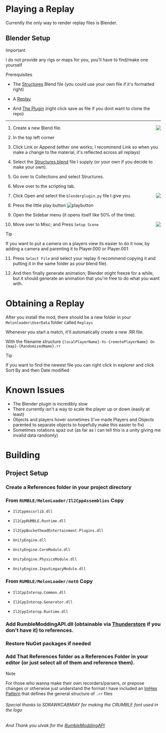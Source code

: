 # Playing a Replay

Currently the only way to render replay files is Blender.
## Blender Setup

> [!important]
> I do not provide any rigs or maps for you, you'll have to find/make one yourself

Prerequisites

* The [Structures](https://github.com/blankochan/RumbleReplay/blob/master/BlenderPlugin/Structures.blend?raw=true) Blend file (you could use your own file if it's formatted right)

* A [Replay](#obtaining-a-replay) 

* And [The Plugin](https://github.com/blankochan/RumbleReplay/blob/master/BlenderPlugin/blenderplugin.py?raw=true) (right click save as file if you dont want to clone the repo) 

---

1. Create a new Blend file.<img align="right" src=https://github.com/user-attachments/assets/3080ba76-7dd9-4749-ab9a-9458fb7dd04f>

2. In the top left corner

3. Click Link or Append (either one works; I recommend Link so when you make a change to the material, it's reflected across all replays)

4. Select the [Structures.blend](https://github.com/blankochan/RumbleReplay/blob/master/BlenderPlugin/Structures.blend?raw=true) file I supply (or your own if you decide to make your own).

5. Go over to Collections and select Structures.

6. Move over to the scripting tab. 

7. Click Open and select the `blenderplugin.py` file I give you. <img align="right" src=https://github.com/user-attachments/assets/e6f09c80-d301-4672-b7bf-40d47890c650>

8. Press the little play button ![playbutton](https://github.com/user-attachments/assets/920b4c27-2d56-461a-bbd6-d8e1403d8cf6)

9. Open the Sidebar menu (it opens itself like 50% of the time).

10. Move over to Misc; and Press `Setup Scene` <img align="right" src="https://github.com/user-attachments/assets/ace6617d-8c1d-40ca-8d93-dafdcf6ae0b7">

> [!Tip]
>  If you want to put a camera on a players view its easier to do it now, by adding a camera and parenting it to Player.000 or Player.001 

11. Press `Select File` and select your replay (I recommend copying it and putting it in the same folder as your blend file).

12. And then finally generate animation; Blender might freeze for a while, but it should generate an animation that you're free to do what you want with.

# Obtaining a Replay

After you install the mod, there should be a new folder in your `Melonloader\UserData` folder called `Replays`

Whenever you start a match, it'll automatically create a new .RR file.

With the filename structure `{localPlayerName}-Vs-{remotePlayerName} On {map}-{RandomizedName}.rr`

> [!Tip]
> If you want to find the newest file you can right click in explorer and click Sort By and then Date modified

# Known Issues

- The Blender plugin is incredibly slow
- There currently isn't a way to scale the player up or down (easily at least)
- Objects and players hover sometimes (I've made Players and Objects parented to separate objects to hopefully make this easier to fix)
- Sometimes rotations spaz out (as far as i can tell this is a unity giving me invalid data randomly)


# Building

## Project Setup

### Create a References folder in your project directory

### From `RUMBLE/MelonLoader/Il2CppAssemblies` Copy

- `Il2Cppmscorlib.dll`

- `Il2CppRUMBLE.Runtime.dll`

- `Il2CppBucketheadEntertainment.Plugins.dll` 

- `UnityEngine.dll` 

- `UnityEngine.CoreModule.dll` 

- `UnityEngine.PhysicsModule.dll`

- `UnityEngine.InputLegacyModule.dll` 

### From `RUMBLE/MelonLoader/net6` Copy

* `Il2CppInterop.Common.dll`

* `Il2CppInterop.Generator.dll`

* `Il2CppInterop.Runtime.dll`

### Add RumbleModdingAPI.dll (obtainable via [Thunderstore](https://thunderstore.io/c/rumble/p/UlvakSkillz/RumbleModdingAPI/) if you don't have it) to references.

### Restore NuGet packages if needed

### Add That References folder as a References Folder in your editor (or just select all of them and reference them).

> [!NOTE]
> For those who wanna make their own recorders/parsers, or prepose changes or otherwise just understand the format
> I have included an [ImHex Pattern](https://raw.githubusercontent.com/blankochan/RumbleReplay/refs/heads/master/v2RRparser.hexpat) that defines the general structure of `.rr` files 

###### Special thanks to SDRAWKCABMIAY for making the CRUMBLE font used in the logo
###### And Thank you ulvak for the [RumbleModdingAPI](https://thunderstore.io/c/rumble/p/UlvakSkillz/RumbleModdingAPI/)

